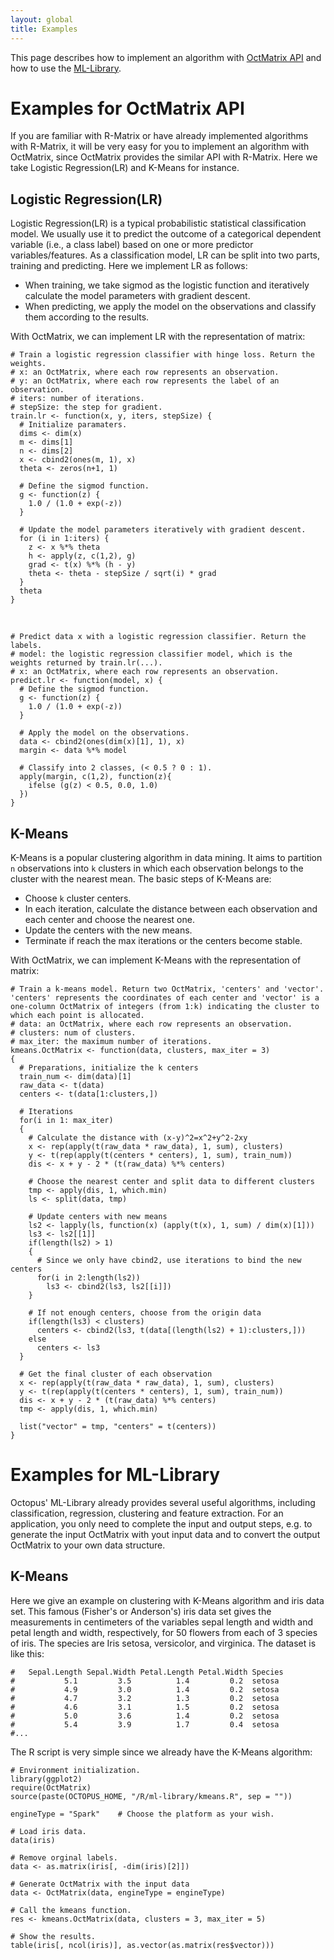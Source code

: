 ```yaml
---
layout: global
title: Examples
---
```


This page describes how to implement an algorithm with [OctMatrix API](API-Docs.html) and how to use the [ML-Library](ML-Library.html).

# Examples for OctMatrix API

If you are familiar with R-Matrix or have already implemented algorithms with R-Matrix, it will be very easy for you to implement an algorithm with OctMatrix, since OctMatrix provides the similar API with R-Matrix. Here we take Logistic Regression(LR) and K-Means for instance.

## Logistic Regression(LR)

Logistic Regression(LR) is a typical probabilistic statistical classification model. We usually use it to predict the outcome of a categorical dependent variable (i.e., a class label) based on one or more predictor variables/features. As a classification model, LR can be split into two parts, training and predicting. Here we implement LR as follows:

-    When training, we take sigmod as the logistic function and iteratively calculate the model parameters with gradient descent.
-    When predicting, we apply the model on the observations and classify them according to the results.

With OctMatrix, we can implement LR with the representation of matrix:

    # Train a logistic regression classifier with hinge loss. Return the weights.
    # x: an OctMatrix, where each row represents an observation.
    # y: an OctMatrix, where each row represents the label of an observation.
    # iters: number of iterations.
    # stepSize: the step for gradient.
    train.lr <- function(x, y, iters, stepSize) {
      # Initialize paramaters.
      dims <- dim(x)
      m <- dims[1]
      n <- dims[2]
      x <- cbind2(ones(m, 1), x)
      theta <- zeros(n+1, 1)
      
      # Define the sigmod function.
      g <- function(z) {
        1.0 / (1.0 + exp(-z)) 
      }
      
      # Update the model parameters iteratively with gradient descent.
      for (i in 1:iters) {
        z <- x %*% theta
        h <- apply(z, c(1,2), g)
        grad <- t(x) %*% (h - y)
        theta <- theta - stepSize / sqrt(i) * grad
      }
      theta
    }

<br/>

    # Predict data x with a logistic regression classifier. Return the labels.
    # model: the logistic regression classifier model, which is the weights returned by train.lr(...).
    # x: an OctMatrix, where each row represents an observation.
    predict.lr <- function(model, x) {
      # Define the sigmod function.
      g <- function(z) {
        1.0 / (1.0 + exp(-z)) 
      }
      
      # Apply the model on the observations.
      data <- cbind2(ones(dim(x)[1], 1), x)
      margin <- data %*% model
      
      # Classify into 2 classes, (< 0.5 ? 0 : 1).
      apply(margin, c(1,2), function(z){
        ifelse (g(z) < 0.5, 0.0, 1.0)
      })
    }

## K-Means

K-Means is a popular clustering algorithm in data mining. It aims to partition `n` observations into `k` clusters in which each observation belongs to the cluster with the nearest mean. The basic steps of K-Means are:

-    Choose `k` cluster centers.
-    In each iteration, calculate the distance between each observation and each center and choose the nearest one.
-    Update the centers with the new means.
-    Terminate if reach the max iterations or the centers become stable.

With OctMatrix, we can implement K-Means with the representation of matrix:

    # Train a k-means model. Return two OctMatrix, 'centers' and 'vector'.  'centers' represents the coordinates of each center and 'vector' is a one-column OctMatrix of integers (from 1:k) indicating the cluster to which each point is allocated.
    # data: an OctMatrix, where each row represents an observation.
    # clusters: num of clusters.
    # max_iter: the maximum number of iterations.
    kmeans.OctMatrix <- function(data, clusters, max_iter = 3)
    {
      # Preparations, initialize the k centers
      train_num <- dim(data)[1]
      raw_data <- t(data)
      centers <- t(data[1:clusters,])
      
      # Iterations
      for(i in 1: max_iter)
      {
        # Calculate the distance with (x-y)^2=x^2+y^2-2xy
        x <- rep(apply(t(raw_data * raw_data), 1, sum), clusters)
        y <- t(rep(apply(t(centers * centers), 1, sum), train_num))
        dis <- x + y - 2 * (t(raw_data) %*% centers)
        
        # Choose the nearest center and split data to different clusters
        tmp <- apply(dis, 1, which.min)
        ls <- split(data, tmp)
        
        # Update centers with new means
        ls2 <- lapply(ls, function(x) (apply(t(x), 1, sum) / dim(x)[1]))
        ls3 <- ls2[[1]]
        if(length(ls2) > 1)
        {
          # Since we only have cbind2, use iterations to bind the new centers
          for(i in 2:length(ls2))
            ls3 <- cbind2(ls3, ls2[[i]])
        }
        
        # If not enough centers, choose from the origin data
        if(length(ls3) < clusters)
          centers <- cbind2(ls3, t(data[(length(ls2) + 1):clusters,]))
        else
          centers <- ls3
      }
      
      # Get the final cluster of each observation
      x <- rep(apply(t(raw_data * raw_data), 1, sum), clusters)
      y <- t(rep(apply(t(centers * centers), 1, sum), train_num))
      dis <- x + y - 2 * (t(raw_data) %*% centers)
      tmp <- apply(dis, 1, which.min)
      
      list("vector" = tmp, "centers" = t(centers))
    }

# Examples for ML-Library

Octopus' ML-Library already provides several useful algorithms, including classification, regression, clustering and feature extraction. For an application, you only need to complete the input and output steps, e.g. to generate the input OctMatrix with yout input data and to convert the output OctMatrix to your own data structure.

## K-Means

Here we give an example on clustering with K-Means algorithm and iris data set. This famous (Fisher's or Anderson's) iris data set gives the measurements in centimeters of the variables sepal length and width and petal length and width, respectively, for 50 flowers from each of 3 species of iris. The species are Iris setosa, versicolor, and virginica. The dataset is like this:

    #   Sepal.Length Sepal.Width Petal.Length Petal.Width Species
    #           5.1         3.5          1.4         0.2  setosa
    #           4.9         3.0          1.4         0.2  setosa
    #           4.7         3.2          1.3         0.2  setosa
    #           4.6         3.1          1.5         0.2  setosa
    #           5.0         3.6          1.4         0.2  setosa
    #           5.4         3.9          1.7         0.4  setosa
    #...

The R script is very simple since we already have the K-Means algorithm:

    # Environment initialization.
    library(ggplot2)
    require(OctMatrix)
    source(paste(OCTOPUS_HOME, "/R/ml-library/kmeans.R", sep = ""))
    
    engineType = "Spark"    # Choose the platform as your wish.
    
    # Load iris data.
    data(iris)
     
    # Remove orginal labels.
    data <- as.matrix(iris[, -dim(iris)[2]])
    
    # Generate OctMatrix with the input data
    data <- OctMatrix(data, engineType = engineType)
    
    # Call the kmeans function.
    res <- kmeans.OctMatrix(data, clusters = 3, max_iter = 5)
     
    # Show the results.
    table(iris[, ncol(iris)], as.vector(as.matrix(res$vector)))

